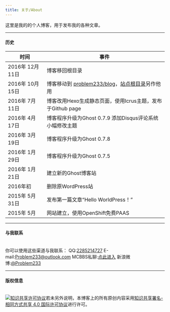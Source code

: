```yaml
---
title: 关于/About
---
```

这里是我的的个人博客，用于发布我的各种文章。
***
#### 历史
| 时间 | 事件 |
|-|-|
| 2016年 12月 11日 | 博客移回根目录 |
| 2016年 10月 15日 | 博客移动到 [problem233/blog](https://github.com/Problem233/blog)，[站点根目录](/)另作他用 |
| 2016年 7月 11日 | 博客改用Hexo生成静态页面，使用Icrus主题，发布于Github page |
| 2016年 4月 17日 | 博客程序升级为Ghost 0.7.9 添加Disqus评论系统 小幅修改主题 |
| 2016年 3月 19日 | 博客程序升级为Ghost 0.7.8 |
| 2016年 1月 29日 | 博客程序升级为Ghost 0.7.5 |
| 2016年 1月 21日 | 建立新的Ghost博客站 |
| 2016年初 | 删除原WordPress站 |
| 2015年 5月 31日 | 发布第一篇文章“Hello WorldPress！” |
| 2015年 5月 | 网站建立，使用OpenShift免费PAAS |
***
#### 与我联系
<br />你可以使用这些渠道与我联系：
QQ:[2285214727](http://wpa.qq.com/msgrd?v=3&amp;uin=2285214727&amp;site=qq&amp;menu=yes)
E-mail:[Problem233@outlook.com](mailto:Problem233@outlook.com)
MCBBS私聊:[点此进入](http://www.mcbbs.net/home.php?mod=space&amp;uid=312328)
新浪微博:[@Problem233](http://www.weibo.com/qq2285214727)
***
#### 版权信息
<br />[![知识共享许可协议](https://i.creativecommons.org/l/by-sa/4.0/88x31.png)](http://creativecommons.org/licenses/by-sa/4.0/)若未另外说明，本博客上的所有原创内容采用[知识共享署名-相同方式共享 4.0 国际许可协议](http://creativecommons.org/licenses/by-sa/4.0/)进行许可。
